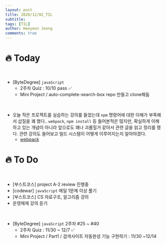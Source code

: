 ```yaml
---
layout: post
title: 2020/12/02_TIL
subtitle:
tags: [TIL]
author: Heeyeon Jeong
comments: true
---
```


# 🔥 Today

<br>

- [ByteDegree] `javaScript`
  - 2주차 Quiz : 10/10 pass ✅
  - Mini Project / auto-complete-search-box repo 만들고 clone해둠

<br>

- 오늘 작은 프로젝트를 실습하는 강의를 들었는데 `npm` 명령어에 대한 이해가 부족해서 삽질을 꽤 했다.. `webpack`, `npm install` 등 들어본적은 많지만, 확실하게 이해하고 있는 개념이 아니라 앞으로도 꽤나 괴롭힐거 같아서 관련 글을 읽고 정리를 했다. 관련 강의도 들어보고 빌드 시스템이 어떻게 이루어지는지 알아야겠다.
  - [webpack](https://heeyeonjeong.tistory.com/51)

# 🔥 To Do

<br>

- [부스트코스] project A-2 review 진행중
- [codewar] `javaScript` 매일 1문제 이상 풀기
- [부스트코스] CS 자료구조, 알고리즘 강의
- 운영체제 강의 듣기

<br>

- [ByteDegree] `javaScript` 2주차 #25 ~ #40
  - 2주차 Quiz : 11/30 ~ 12/7 ✅
  - Mini Project / Part1 / 검색사이트 자동완성 기능 구현하기 : 11/30 ~12/14
